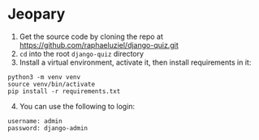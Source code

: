 # Jeopary

1.  Get the source code by cloning the repo at    
<a href="https://github.com/raphaeluziel/django-quiz.git" target="_blank">https://github.com/raphaeluziel/django-quiz.git</a>
2.  `cd` into the root `django-quiz` directory
3.  Install a virtual environment, activate it, then install requirements in it:  
```
python3 -m venv venv
source venv/bin/activate
pip install -r requirements.txt
```
4.  You can use the following to login:
```
username: admin
password: django-admin
```
